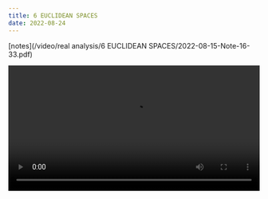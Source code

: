 ```yaml
---
title: 6 EUCLIDEAN SPACES
date: 2022-08-24
---
```


[notes](/video/real analysis/6 EUCLIDEAN SPACES/2022-08-15-Note-16-33.pdf)

 <video width ="100%" controls>
  <source src="/video/real analysis/6 EUCLIDEAN SPACES/2022-08-15 16-19-07.mp4" type="video/mp4">
Your browser does not support the video tag.
</video> 